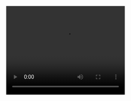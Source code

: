 <video width="320" height="240" controls>
  <source src="Roberts Aguilar Asteroids.mp4" type="video/mp4">
</video>
